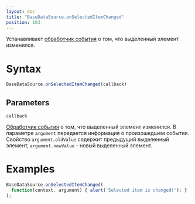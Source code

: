 ```yaml
---
layout: doc
title: "BaseDataSource.onSelectedItemChanged"
position: 103
---
```


Устанавливает [обработчик события](../../../KeyConcepts/Script/) о том, что выделенный элемент изменился.

# Syntax

```js
BaseDataSource.onSelectedItemChanged(callback)
```

## Parameters

`callback`

[Обработчик события](../../../KeyConcepts/Script/) о том, что выделенный элемент изменился. В параметре
`argument` передается информация о произошедшем событии. Свойство `argument.oldValue` содержит
предыдущий выделенный элемент, `argument.newValue` - новый выделенный элемент.

# Examples

```js
BaseDataSource.onSelectedItemChanged(
  function(context, argument) { alert('Selected item is changed!'); }
);
```
